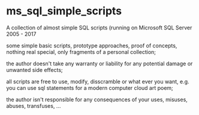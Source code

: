 # ms_sql_simple_scripts
A collection of almost simple SQL scripts (running on Microsoft SQL Server 2005 - 2017

some simple basic scripts, prototype approaches, proof of concepts, 
nothing real special, only fragments of a personal collection;

the author doesn't take any warranty or liability
for any potential damage or unwanted side effects;

all scripts are free to use, modify, disscramble or what ever you want, 
e.g. you can use sql statements for a modern computer cloud art poem;

the author isn't responsible for any consequences
of your uses, misuses, abuses, transfuses, ...

